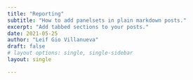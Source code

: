 ```yaml
---
title: "Reporting"
subtitle: "How to add panelsets in plain markdown posts."
excerpt: "Add tabbed sections to your posts."
date: 2021-05-25
author: "Leif Gio Villanueva"
draft: false
# layout options: single, single-sidebar
layout: single

---
```

